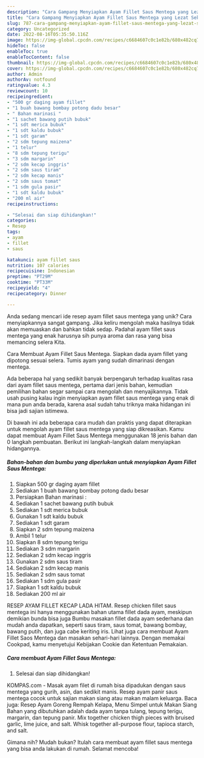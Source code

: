 ```yaml
---
description: "Cara Gampang Menyiapkan Ayam Fillet Saus Mentega yang Lezat Sekali"
title: "Cara Gampang Menyiapkan Ayam Fillet Saus Mentega yang Lezat Sekali"
slug: 787-cara-gampang-menyiapkan-ayam-fillet-saus-mentega-yang-lezat-sekali
category: Uncategorized
date: 2022-08-16T05:35:50.116Z
image: https://img-global.cpcdn.com/recipes/c6684607c0c1e82b/680x482cq70/ayam-fillet-saus-mentega-foto-resep-utama.jpg
hideToc: false
enableToc: true
enableTocContent: false
thumbnail: https://img-global.cpcdn.com/recipes/c6684607c0c1e82b/680x482cq70/ayam-fillet-saus-mentega-foto-resep-utama.jpg
cover: https://img-global.cpcdn.com/recipes/c6684607c0c1e82b/680x482cq70/ayam-fillet-saus-mentega-foto-resep-utama.jpg
author: Admin
authorAv: notfound
ratingvalue: 4.3
reviewcount: 10
recipeingredient:
- "500 gr daging ayam fillet"
- "1 buah bawang bombay potong dadu besar"
- " Bahan marinasi "
- "1 sachet bawang putih bubuk"
- "1 sdt merica bubuk"
- "1 sdt kaldu bubuk"
- "1 sdt garam"
- "2 sdm tepung maizena"
- "1 telur"
- "8 sdm tepung terigu"
- "3 sdm margarin"
- "2 sdm kecap inggris"
- "2 sdm saus tiram"
- "2 sdm kecap manis"
- "2 sdm saus tomat"
- "1 sdm gula pasir"
- "1 sdt kaldu bubuk"
- "200 ml air"
recipeinstructions:

- "Selesai dan siap dihidangkan!"
categories:
- Resep
tags:
- ayam
- fillet
- saus

katakunci: ayam fillet saus 
nutrition: 107 calories
recipecuisine: Indonesian
preptime: "PT29M"
cooktime: "PT33M"
recipeyield: "4"
recipecategory: Dinner

---
```





Anda sedang mencari ide resep ayam fillet saus mentega yang unik? Cara menyiapkannya sangat gampang. Jika keliru mengolah maka hasilnya tidak akan memuaskan dan bahkan tidak sedap. Padahal ayam fillet saus mentega yang enak harusnya sih punya aroma dan rasa yang bisa memancing selera Kita.





Cara Membuat Ayam Fillet Saus Mentega. Siapkan dada ayam fillet yang dipotong sesuai selera. Tumis ayam yang sudah dimarinasi dengan mentega.

Ada beberapa hal yang sedikit banyak berpengaruh terhadap kualitas rasa dari ayam fillet saus mentega, pertama dari jenis bahan, kemudian pemilihan bahan segar sampai cara mengolah dan menyajikannya. Tidak usah pusing kalau ingin menyiapkan ayam fillet saus mentega yang enak di mana pun anda berada, karena asal sudah tahu triknya maka hidangan ini bisa jadi sajian istimewa.






Di bawah ini ada beberapa cara mudah dan praktis yang dapat diterapkan untuk mengolah ayam fillet saus mentega yang siap dikreasikan. Kamu dapat membuat Ayam Fillet Saus Mentega menggunakan 18 jenis bahan dan 0 langkah pembuatan. Berikut ini langkah-langkah dalam menyiapkan hidangannya.

<!--inarticleads1-->

##### Bahan-bahan dan bumbu yang diperlukan untuk menyiapkan Ayam Fillet Saus Mentega:

1. Siapkan 500 gr daging ayam fillet
1. Sediakan 1 buah bawang bombay potong dadu besar
1. Persiapkan  Bahan marinasi :
1. Sediakan 1 sachet bawang putih bubuk
1. Sediakan 1 sdt merica bubuk
1. Gunakan 1 sdt kaldu bubuk
1. Sediakan 1 sdt garam
1. Siapkan 2 sdm tepung maizena
1. Ambil 1 telur
1. Siapkan 8 sdm tepung terigu
1. Sediakan 3 sdm margarin
1. Sediakan 2 sdm kecap inggris
1. Gunakan 2 sdm saus tiram
1. Sediakan 2 sdm kecap manis
1. Sediakan 2 sdm saus tomat
1. Sediakan 1 sdm gula pasir
1. Siapkan 1 sdt kaldu bubuk
1. Sediakan 200 ml air


RESEP AYAM FILLET KECAP LADA HITAM. Resep chicken fillet saus mentega ini hanya menggunakan bahan utama fillet dada ayam, meskipun demikian bunda bisa juga Bumbu masakan fillet dada ayam sederhana dan mudah anda dapatkan, seperti saus tiram, saus tomat, bawang bombay, bawang putih, dan juga cabe keriting iris. Lihat juga cara membuat Ayam Fillet Saos Mentega dan masakan sehari-hari lainnya. Dengan memakai Cookpad, kamu menyetujui Kebijakan Cookie dan Ketentuan Pemakaian. 

<!--inarticleads2-->

##### Cara membuat Ayam Fillet Saus Mentega:


1. Selesai dan siap dihidangkan!

KOMPAS.com - Masak ayam filet di rumah bisa dipadukan dengan saus mentega yang gurih, asin, dan sedikit manis. Resep ayam panir saus mentega cocok untuk sajian makan siang atau makan malam keluarga. Baca juga: Resep Ayam Goreng Rempah Kelapa, Menu Simpel untuk Makan Siang Bahan yang dibutuhkan adalah dada ayam tanpa tulang, tepung terigu, margarin, dan tepung panir. Mix together chicken thigh pieces with bruised garlic, lime juice, and salt. Whisk together all-purpose flour, tapioca starch, and salt. 

Gimana nih? Mudah bukan? Itulah cara membuat ayam fillet saus mentega yang bisa anda lakukan di rumah. Selamat mencoba!
